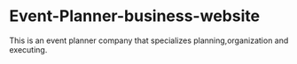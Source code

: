 # Event-Planner-business-website
This is an event planner company that specializes planning,organization and executing.
